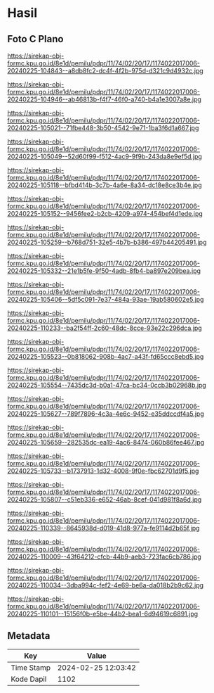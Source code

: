 # Hasil

## Foto C Plano

https://sirekap-obj-formc.kpu.go.id/8e1d/pemilu/pdpr/11/74/02/20/17/1174022017006-20240225-104843--a8db8fc2-dc4f-4f2b-975d-d321c9d4932c.jpg

https://sirekap-obj-formc.kpu.go.id/8e1d/pemilu/pdpr/11/74/02/20/17/1174022017006-20240225-104946--ab46813b-f4f7-46f0-a740-b4a1e3007a8e.jpg

https://sirekap-obj-formc.kpu.go.id/8e1d/pemilu/pdpr/11/74/02/20/17/1174022017006-20240225-105021--71fbe448-3b50-4542-9e71-1ba3f6d1a667.jpg

https://sirekap-obj-formc.kpu.go.id/8e1d/pemilu/pdpr/11/74/02/20/17/1174022017006-20240225-105049--52d60f99-f512-4ac9-9f9b-243da8e9ef5d.jpg

https://sirekap-obj-formc.kpu.go.id/8e1d/pemilu/pdpr/11/74/02/20/17/1174022017006-20240225-105118--bfbd414b-3c7b-4a6e-8a34-dc18e8ce3b4e.jpg

https://sirekap-obj-formc.kpu.go.id/8e1d/pemilu/pdpr/11/74/02/20/17/1174022017006-20240225-105152--9456fee2-b2cb-4209-a974-454bef4d1ede.jpg

https://sirekap-obj-formc.kpu.go.id/8e1d/pemilu/pdpr/11/74/02/20/17/1174022017006-20240225-105259--b768d751-32e5-4b7b-b386-497b44205491.jpg

https://sirekap-obj-formc.kpu.go.id/8e1d/pemilu/pdpr/11/74/02/20/17/1174022017006-20240225-105332--21e1b5fe-9f50-4adb-8fb4-ba897e209bea.jpg

https://sirekap-obj-formc.kpu.go.id/8e1d/pemilu/pdpr/11/74/02/20/17/1174022017006-20240225-105406--5df5c091-7e37-484a-93ae-19ab580602e5.jpg

https://sirekap-obj-formc.kpu.go.id/8e1d/pemilu/pdpr/11/74/02/20/17/1174022017006-20240225-110233--ba2f54ff-2c60-48dc-8cce-93e22c296dca.jpg

https://sirekap-obj-formc.kpu.go.id/8e1d/pemilu/pdpr/11/74/02/20/17/1174022017006-20240225-105523--0b818062-908b-4ac7-a43f-fd65ccc8ebd5.jpg

https://sirekap-obj-formc.kpu.go.id/8e1d/pemilu/pdpr/11/74/02/20/17/1174022017006-20240225-105554--7435dc3d-b0a1-47ca-bc34-0ccb3b02968b.jpg

https://sirekap-obj-formc.kpu.go.id/8e1d/pemilu/pdpr/11/74/02/20/17/1174022017006-20240225-105627--789f7896-4c3a-4e6c-9452-e35ddccdf4a5.jpg

https://sirekap-obj-formc.kpu.go.id/8e1d/pemilu/pdpr/11/74/02/20/17/1174022017006-20240225-105659--282535dc-ea19-4ac6-8474-060b86fee467.jpg

https://sirekap-obj-formc.kpu.go.id/8e1d/pemilu/pdpr/11/74/02/20/17/1174022017006-20240225-105733--b1737913-1d32-4008-9f0e-fbc62701d9f5.jpg

https://sirekap-obj-formc.kpu.go.id/8e1d/pemilu/pdpr/11/74/02/20/17/1174022017006-20240225-105807--c51eb336-e652-46ab-8cef-041d981f8a6d.jpg

https://sirekap-obj-formc.kpu.go.id/8e1d/pemilu/pdpr/11/74/02/20/17/1174022017006-20240225-110339--8645938d-d019-41d8-977a-fe9114d2b65f.jpg

https://sirekap-obj-formc.kpu.go.id/8e1d/pemilu/pdpr/11/74/02/20/17/1174022017006-20240225-110009--43f64212-cfcb-44b9-aeb3-723fac6cb786.jpg

https://sirekap-obj-formc.kpu.go.id/8e1d/pemilu/pdpr/11/74/02/20/17/1174022017006-20240225-110034--3dba994c-fef2-4e69-be6a-da018b2b9c62.jpg

https://sirekap-obj-formc.kpu.go.id/8e1d/pemilu/pdpr/11/74/02/20/17/1174022017006-20240225-110101--15156f0b-e5be-44b2-bea1-6d94619c6891.jpg


## Metadata

| Key        | Value               |
| ---------- | ------------------- |
| Time Stamp | 2024-02-25 12:03:42 |
| Kode Dapil | 1102                |



